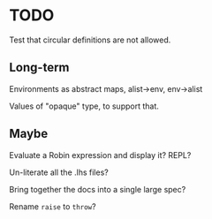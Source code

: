 TODO
====

Test that circular definitions are not allowed.

Long-term
---------

Environments as abstract maps, alist->env, env->alist

Values of "opaque" type, to support that.

Maybe
-----

Evaluate a Robin expression and display it? REPL?

Un-literate all the .lhs files?

Bring together the docs into a single large spec?

Rename `raise` to `throw`?
